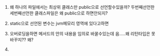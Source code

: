 1. 왜 하나의 파일에서는 최상위 클래스만 public으로 선언할수있을까? 두번째선언한 세번째선언한 클래스파일은 왜 public으로 하면안되지?

2. static으로 선언된 변수는 jvm메모리 영역에 있다고하면

3. 오버로딩을하면 메서드의 안의 내용을 임의로 바꿀수있는데 음.....왜 리턴타입은 못바꾸지?? 왜?

4. 
